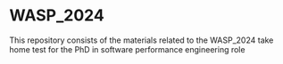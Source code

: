 # WASP_2024
This repository consists of the materials related to the WASP_2024 take home test for the PhD in software performance engineering role
